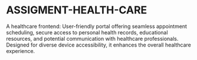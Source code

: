 # ASSIGMENT-HEALTH-CARE
A healthcare frontend: User-friendly portal offering seamless appointment scheduling, secure access to personal health records, educational resources, and potential communication with healthcare professionals. Designed for diverse device accessibility, it enhances the overall healthcare experience.

